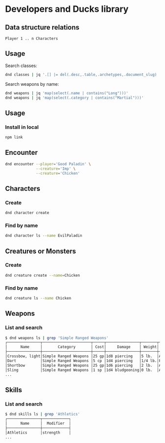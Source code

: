 # Developers and Ducks library

## Data structure relations

`Player 1 .. n Characters`

## Usage

Search classes:

```bash
dnd classes | jq '.[] |= del(.desc,.table,.archetypes,.document_slug) | map(select(.name | contains("Wizard")))'
```

Search weapons by name:

```bash
dnd weapons | jq 'map(select(.name | contains("Long")))'
dnd weapons | jq 'map(select(.category | contains("Martial")))'
```

## Usage

### Install in local

```bash
npm link
```

## Encounter

```bash
dnd encounter --player='Good Paladin' \
              --creature='Imp' \
              --creature='Chicken'
```

## Characters

### Create

```bash
dnd character create
```

### Find by name

```bash
dnd character ls --name EvilPaladin
```

## Creatures or Monsters

### Create

```bash
dnd creature create --name=Chicken
```

### Find by name

```bash
dnd creature ls --name Chicken
```

## Weapons

### List and search

```bash
$ dnd weapons ls | grep 'Simple Ranged Weapons'
┌───────────────┬──────────────────────┬─────┬───────────────┬───────┬───────────────────────────────────────────────────┐
│      Name     │       Category       │ Cost│     Damage    │ Weight│                     Properties                    │
├───────────────┼──────────────────────┼─────┼───────────────┼───────┼───────────────────────────────────────────────────┤
│Crossbow, light│Simple Ranged Weapons │25 gp│1d8 piercing   │5 lb.  │Ammunition (range 80/320),loading,two-handed       │
│Dart           │Simple Ranged Weapons │5 cp │1d4 piercing   │1/4 lb.│Finesse,thrown (range 20/60)                       │
│Shortbow       │Simple Ranged Weapons │25 gp│1d6 piercing   │2 lb.  │Ammunition (range 80/320),two-handed               │
│Sling          │Simple Ranged Weapons │1 sp │1d4 bludgeoning│0 lb.  │Ammunition (range 30/120)                          │
...
```

## Skills

### List and search

```bash
$ dnd skills ls | grep 'Athletics'
┌───────────────┬────────────┐
│      Name     │  Modifier  │
├───────────────┼────────────┤
│Athletics      │strength    │
...
```
